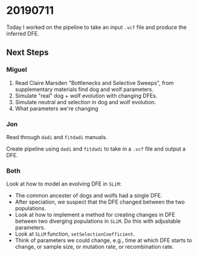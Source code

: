 # 20190711

Today I worked on the pipeline to take an input `.vcf` file and produce the inferred DFE.

## Next Steps

### Miguel
1. Read Claire Marsden "Bottlenecks and Selective Sweeps", from supplementary materials find dog and wolf parameters.
2. Simulate "real" dog + wolf evolution with changing DFEs.
3. Simulate neutral and selection in dog and wolf evolution.
4. What parameters we're changing

### Jon
Read through `dadi` and `fitdadi` manuals.

Create pipeline using `dadi` and `fitdadi` to take in a `.vcf` file and output a DFE.

### Both
Look at how to model an evolving DFE in `SLiM`:
*  The common ancester of dogs and wolfs had a single DFE.
*  After speciation, we suspect that the DFE changed between the two populations.
*  Look at how to implement a method for creating changes in DFE between two diverging populations in `SLiM`. Do this with adjustable parameters.
*  Look at `SLiM` function, `setSelectionCoefficient`.
*  Think of parameters we could change, e.g., time at which DFE starts to change, or sample size, or mutation rate, or recombination rate.
